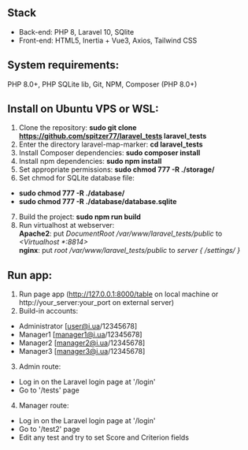 ## Stack
- Back-end: PHP 8, Laravel 10, SQlite
- Front-end: HTML5, Inertia + Vue3, Axios, Tailwind CSS

## System requirements:
PHP 8.0+, PHP SQLite lib, Git, NPM, Composer (PHP 8.0+)

## Install on Ubuntu VPS or WSL:

1) Clone the repository: <b>sudo git clone https://github.com/spitzer77/laravel_tests laravel_tests</b>
2) Enter the directory laravel-map-marker: <b>cd laravel_tests</b>
3) Install Composer dependencies: <b>sudo composer install</b>
4) Install npm dependencies: <b>sudo npm install</b>
5) Set appropriate permissions: <b>sudo chmod 777 -R ./storage/</b>
6) Set chmod for SQLite database file:
- <b>sudo chmod 777 -R ./database/</b>
- <b>sudo chmod 777 -R ./database/database.sqlite</b>
7) Build the project: <b>sudo npm run build</b>
8) Run virtualhost at webserver:<br>
**Apache2**: put <i>DocumentRoot /var/www/laravel_tests/public</i> to _<Virtualhost *:8814>_<br>
**nginx**: put _root /var/www/laravel_tests/public_ to _server { /settings/ }_

## Run app:

1) Run page app (http://127.0.0.1:8000/table on local machine or http://your_server:your_port on external server)
2) Build-in accounts:
- Administrator [user@i.ua/12345678] 
- Manager1 [manager1@i.ua/12345678]
- Manager2 [manager2@i.ua/12345678]   
- Manager3 [manager3@i.ua/12345678]
3) Admin route:
- Log in on the Laravel login page at '/login'
- Go to '/tests' page
4) Manager route:
- Log in on the Laravel login page at '/login'
- Go to '/test2' page
- Edit any test and try to set Score and Criterion fields
